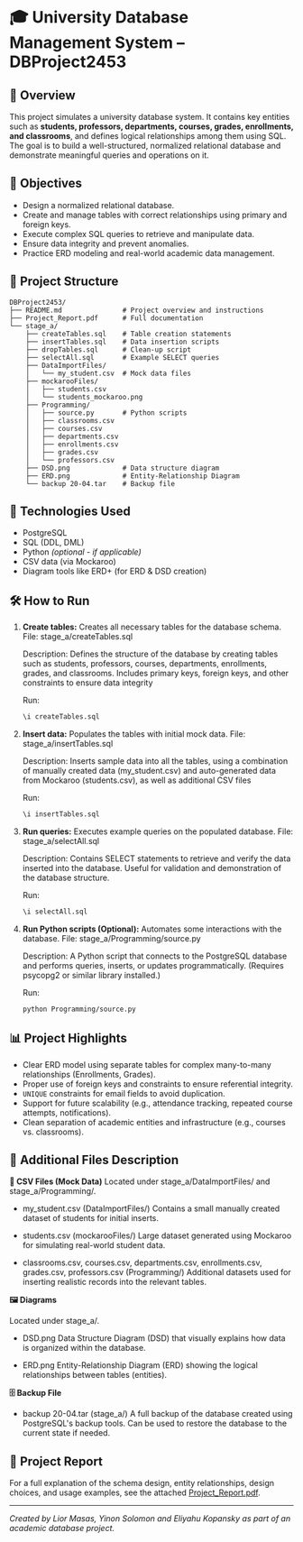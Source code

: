 
# 🎓 University Database Management System – DBProject2453

## 📘 Overview

This project simulates a university database system. It contains key entities such as **students, professors, departments, courses, grades, enrollments, and classrooms**, and defines logical relationships among them using SQL.
The goal is to build a well-structured, normalized relational database and demonstrate meaningful queries and operations on it.

## 🎯 Objectives

- Design a normalized relational database.
- Create and manage tables with correct relationships using primary and foreign keys.
- Execute complex SQL queries to retrieve and manipulate data.
- Ensure data integrity and prevent anomalies.
- Practice ERD modeling and real-world academic data management.

## 📂 Project Structure

```
DBProject2453/ 
├── README.md 				# Project overview and instructions 	
├── Project_Report.pdf 		# Full documentation 
└── stage_a/ 
	├── createTables.sql 	# Table creation statements 
	├── insertTables.sql 	# Data insertion scripts 
	├── dropTables.sql 		# Clean-up script 
	├── selectAll.sql 		# Example SELECT queries 
	├── DataImportFiles/ 
	│ 	└── my_student.csv 	# Mock data files 
	├── mockarooFiles/ 
	│ 	├── students.csv 
	│ 	└── students_mockaroo.png 
	├── Programming/ 
	│ 	├── source.py 		# Python scripts 
	│ 	├── classrooms.csv 
	│ 	├── courses.csv 
	│ 	├── departments.csv 
	│ 	├── enrollments.csv 
	│ 	├── grades.csv 
	│ 	└── professors.csv 
	├── DSD.png 			# Data structure diagram 
	├── ERD.png 			# Entity-Relationship Diagram 
	└── backup 20-04.tar 	# Backup file
```

## 🧱 Technologies Used

- PostgreSQL
- SQL (DDL, DML)
- Python *(optional - if applicable)*
- CSV data (via Mockaroo)
- Diagram tools like ERD+ (for ERD & DSD creation)

## 🛠 How to Run

1. **Create tables:**
	Creates all necessary tables for the database schema.
	File: stage_a/createTables.sql

	Description:
	Defines the structure of the database by creating tables such as students, professors, courses, departments, enrollments, grades, and classrooms.
	Includes primary keys, foreign keys, and other constraints to ensure data integrity
	
	Run:
   ```sql
   \i createTables.sql
   ```

2. **Insert data:**
	Populates the tables with initial mock data.
	File: stage_a/insertTables.sql
	
	Description:
	Inserts sample data into all the tables, using a combination of manually created data (my_student.csv)
	and auto-generated data from Mockaroo (students.csv), as well as additional CSV files
	
	Run:	
   ```sql
   \i insertTables.sql
   ```

3. **Run queries:**
	Executes example queries on the populated database.
	File: stage_a/selectAll.sql
	
	Description:
	Contains SELECT statements to retrieve and verify the data inserted into the database. Useful for validation and demonstration of the database structure.

	Run:
   ```sql
   \i selectAll.sql
   ```

4. **Run Python scripts (Optional):**
	Automates some interactions with the database.
	File: stage_a/Programming/source.py

	Description:
	A Python script that connects to the PostgreSQL database and performs queries, inserts, or updates programmatically.
	(Requires psycopg2 or similar library installed.)

	Run:
   ```bash
   python Programming/source.py
   ```

## 📊 Project Highlights

- Clear ERD model using separate tables for complex many-to-many relationships (Enrollments, Grades).
- Proper use of foreign keys and constraints to ensure referential integrity.
- `UNIQUE` constraints for email fields to avoid duplication.
- Support for future scalability (e.g., attendance tracking, repeated course attempts, notifications).
- Clean separation of academic entities and infrastructure (e.g., courses vs. classrooms).


## 📁 Additional Files Description

**📑 CSV Files (Mock Data)**
Located under stage_a/DataImportFiles/ and stage_a/Programming/.

- my_student.csv (DataImportFiles/)
	Contains a small manually created dataset of students for initial inserts.
	
- students.csv (mockarooFiles/)
	Large dataset generated using Mockaroo for simulating real-world student data.
	
- classrooms.csv, courses.csv, departments.csv, enrollments.csv, grades.csv, professors.csv (Programming/)
	Additional datasets used for inserting realistic records into the relevant tables.

**🖼️ Diagrams**

Located under stage_a/.

- DSD.png
	Data Structure Diagram (DSD) that visually explains how data is organized within the database.
	
- ERD.png
	Entity-Relationship Diagram (ERD) showing the logical relationships between tables (entities).

**🗄️ Backup File**
- backup 20-04.tar (stage_a/)
	A full backup of the database created using PostgreSQL's backup tools.
	Can be used to restore the database to the current state if needed.



## 📄 Project Report

For a full explanation of the schema design, entity relationships, design choices, and usage examples, see the attached [Project_Report.pdf](./Project_Report.pdf).

---

*Created by Lior Masas, Yinon Solomon and Eliyahu Kopansky as part of an academic database project.*
